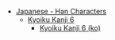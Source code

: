 - [Japanese - Han Characters](<../../../../ja_han/README.md>)
	- [Kyoiku Kanji 6](<../../../../ja_han/1_kyoiku/kyoiku-6/README.md>)
		- [Kyoiku Kanji 6 (ko)](<../../../../ja_han/1_kyoiku/kyoiku-6/ko.md>)
